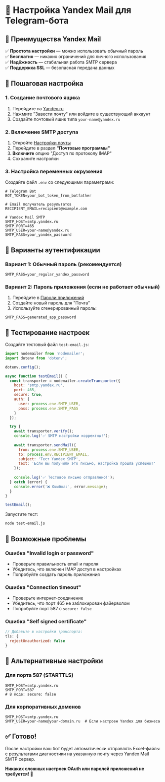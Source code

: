 # 📧 Настройка Yandex Mail для Telegram-бота

## 🎯 Преимущества Yandex Mail

✅ **Простота настройки** — можно использовать обычный пароль  
✅ **Бесплатно** — никаких ограничений для личного использования  
✅ **Надёжность** — стабильная работа SMTP сервера  
✅ **Поддержка SSL** — безопасная передача данных  

## 📝 Пошаговая настройка

### 1. Создание почтового ящика

1. Перейдите на [Yandex.ru](https://yandex.ru/)
2. Нажмите "Завести почту" или войдите в существующий аккаунт
3. Создайте почтовый ящик типа `your-name@yandex.ru`

### 2. Включение SMTP доступа

1. Откройте [Настройки почты](https://mail.yandex.ru/#setup/client)
2. Перейдите в раздел **"Почтовые программы"**
3. **Включите** опцию "Доступ по протоколу IMAP"
4. Сохраните настройки

### 3. Настройка переменных окружения

Создайте файл `.env` со следующими параметрами:

```env
# Telegram Bot
BOT_TOKEN=your_bot_token_from_botfather

# Email получатель результатов
RECIPIENT_EMAIL=recipient@example.com

# Yandex Mail SMTP
SMTP_HOST=smtp.yandex.ru
SMTP_PORT=465
SMTP_USER=your-name@yandex.ru
SMTP_PASS=your_yandex_password
```

## 🔐 Варианты аутентификации

### Вариант 1: Обычный пароль (рекомендуется)
```env
SMTP_PASS=your_regular_yandex_password
```

### Вариант 2: Пароль приложения (если не работает обычный)
1. Перейдите в [Пароли приложений](https://id.yandex.ru/security/app-passwords)
2. Создайте новый пароль для "Почта"
3. Используйте сгенерированный пароль:
```env
SMTP_PASS=generated_app_password
```

## 🧪 Тестирование настроек

Создайте тестовый файл `test-email.js`:

```javascript
import nodemailer from 'nodemailer';
import dotenv from 'dotenv';

dotenv.config();

async function testEmail() {
  const transporter = nodemailer.createTransporter({
    host: 'smtp.yandex.ru',
    port: 465,
    secure: true,
    auth: {
      user: process.env.SMTP_USER,
      pass: process.env.SMTP_PASS
    }
  });

  try {
    await transporter.verify();
    console.log('✅ SMTP настройки корректны!');
    
    await transporter.sendMail({
      from: process.env.SMTP_USER,
      to: process.env.RECIPIENT_EMAIL,
      subject: 'Тест Yandex SMTP',
      text: 'Если вы получили это письмо, настройка прошла успешно!'
    });
    
    console.log('✅ Тестовое письмо отправлено!');
  } catch (error) {
    console.error('❌ Ошибка:', error.message);
  }
}

testEmail();
```

Запустите тест:
```bash
node test-email.js
```

## 🚨 Возможные проблемы

### Ошибка "Invalid login or password"
- Проверьте правильность email и пароля
- Убедитесь, что включен IMAP доступ в настройках
- Попробуйте создать пароль приложения

### Ошибка "Connection timeout"
- Проверьте интернет-соединение
- Убедитесь, что порт 465 не заблокирован файерволом
- Попробуйте порт 587 с `secure: false`

### Ошибка "Self signed certificate"
```javascript
// Добавьте в настройки транспорта:
tls: {
  rejectUnauthorized: false
}
```

## 🔧 Альтернативные настройки

### Для порта 587 (STARTTLS)
```env
SMTP_HOST=smtp.yandex.ru
SMTP_PORT=587
# В коде: secure: false
```

### Для корпоративных доменов
```env
SMTP_HOST=smtp.yandex.ru
SMTP_USER=your-name@your-domain.ru  # Если настроен Yandex для бизнеса
```

## ✅ Готово!

После настройки ваш бот будет автоматически отправлять Excel-файлы с результатами диагностики на указанную почту через Yandex Mail SMTP сервер.

**Никаких сложных настроек OAuth или паролей приложений не требуется!** 🎉
